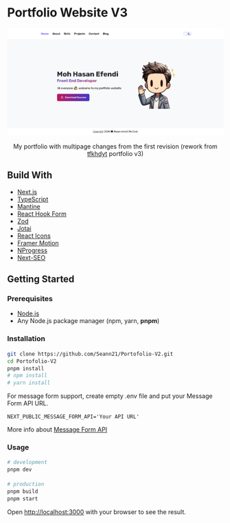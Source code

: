 # Portfolio Website V3

![Preview](public/images/desktopportofolio.png)

<p align='center'>My portfolio with multipage changes from the first revision (rework from <a href="https://github.com/tfkhdyt/web-portfolio-v3" target="_blank">tfkhdyt</a> portfolio v3)</p>

## Build With

- [Next.js](https://nextjs.org/)
- [TypeScript](https://www.npmjs.com/package/typescript)
- [Mantine](https://mantine.dev/)
- [React Hook Form](https://www.npmjs.com/package/react-hook-form)
- [Zod](https://www.npmjs.com/package/zod)
- [Jotai](https://www.npmjs.com/package/jotai)
- [React Icons](https://www.npmjs.com/package/react-icons)
- [Framer Motion](https://www.npmjs.com/package/framer-motion)
- [NProgress](https://www.npmjs.com/package/nprogress)
- [Next-SEO](https://www.npmjs.com/package/next-seo)

## Getting Started

### Prerequisites

- [Node.js](https://nodejs.org/en/)
- Any Node.js package manager (npm, yarn, **pnpm**)

### Installation

```bash
git clone https://github.com/Seann21/Portofolio-V2.git
cd Portofolio-V2
pnpm install
# npm install
# yarn install
```

For message form support, create empty .env file and put your Message Form API URL.

```env
NEXT_PUBLIC_MESSAGE_FORM_API='Your API URL'
```

More info about [Message Form API](https://github.com/tfkhdyt/message-form-to-telegram-api)

### Usage

```bash
# development
pnpm dev

# production
pnpm build
pnpm start
```

Open [http://localhost:3000](http://localhost:3000) with your browser to see the result.
